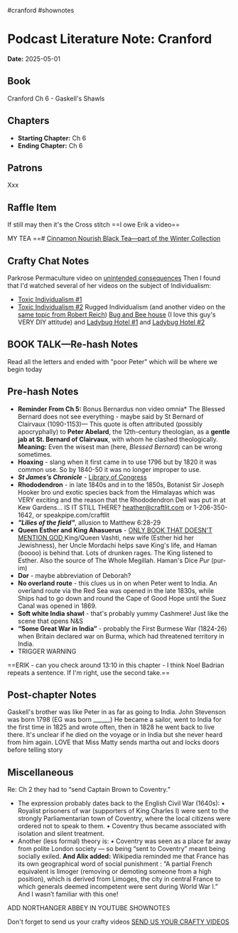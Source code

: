 #cranford #shownotes 

# Podcast Literature Note: Cranford

**Date:** 2025-05-01

## Book
Cranford Ch 6 - Gaskell's Shawls

## Chapters
- **Starting Chapter:** Ch 6
- **Ending Chapter:** Ch 6

## Patrons
Xxx

## Raffle Item
If still may then it's the Cross stitch ==I owe Erik a video==

MY TEA ==# [Cinnamon Nourish Black Tea—part of the Winter Collection](https://www.plumdeluxe.com/products/cinnamon-nourish-black-tea-vanilla-cinnamon?variant=41625358336137)

## Crafty Chat Notes
Parkrose Permaculture video on [unintended consequences](https://youtu.be/Z3VBP1XZtUo?si=ekU1sM2P-Bx8b7nC)
Then I found that I'd watched several of her videos on the subject of Individualism:
- [Toxic Individualism #1](https://youtu.be/tt3GwF7J-yc?si=sjOkDkWmEFLRVWf0)
- [Toxic Individualism #2](https://youtu.be/gyt59o9Etok?si=x3heRzFCUWoTqAaW&t=84)
Rugged Individualism (and another video on the [same topic from Robert Reich](https://youtu.be/0Rzn6GZxsF0?si=6zeQpEpbMgZNeF_g))
[Bug and Bee house](https://youtu.be/MouCp0sacFw?si=BG6CnfRgr7xSdSVu) (I love this guy's VERY DIY attitude) and [Ladybug Hotel #1](https://youtu.be/NQQFT2xgOvU?si=hvvkI0d2aZT18Vsi) and [Ladybug Hotel #2](https://youtu.be/y1rurWP8ydE?si=9NcVAsGWi7wmd9vm)

## BOOK TALK—Re-hash Notes
Read all the letters and ended with "poor Peter" which will be where we begin today

## Pre-hash Notes
- **Reminder From Ch 5:** Bonus Bernardus non video omnia* The Blessed Bernard does not see everything - maybe said by St Bernard of Clairvaux (1090-1153)— This quote is often attributed (possibly apocryphally) to **Peter Abelard**, the 12th-century theologian, as a **gentle jab at St. Bernard of Clairvaux**, with whom he clashed theologically.
	**Meaning:**
		Even the wisest man (here, _Blessed Bernard_) can be wrong sometimes.  
- **Hoaxing** - slang when it first came in to use 1796 but by 1820 it was common use. So by 1840-50 it was no longer improper to use.
- ***St James’s Chronicle*** - [Library of Congress](https://www.loc.gov/item/sn88088600/) 
- **Rhododendron** - in late 1840s and in to the 1850s, Botanist Sir Joseph Hooker bro und exotic species back from the Himalayas which was VERY exciting and the reason that the Rhododendron Dell was put in at Kew Gardens… IS IT STILL THERE? heather@craftlit.com or 1-206-350-1642, or speakpipe.com/craftlit
- ***"Lilies of the field"***, allusion to Matthew 6:28-29
- **Queen Esther and King Ahasuerus** - [ONLY BOOK THAT DOESN'T MENTION GOD ](https://youtu.be/JydNSlufRIs?si=E_LmB-PmPa6-qrqa) King/Queen Vashti, new wife (Esther hid her Jewishness), her Uncle Mordachi helps save King's life, and Haman (boooo) is behind that. Lots of drunken rages. The King listened to Esther. Also the source of The Whole Megillah. Haman's Dice *Pur* (pur-im)
- **Dor** - maybe abbreviation of Deborah?
- **No overland route** - this clues us in on when Peter went to India. An overland route via the Red Sea was opened in the late 1830s, while Ships had to go down and round the Cape of Good Hope until the Suez Canal was opened in 1869.
- **Soft white India shawl** - that's probably yummy Cashmere! Just like the scene that opens N&S
- **“Some Great War in India”** - probably the First Burmese War (1824-26) when Britain declared war on Burma, which had threatened territory in India.
- TRIGGER WARNING

==ERIK - can you check around 13:10 in this chapter - I think Noel Badrian repeats a sentence. If I'm right, use the second take.==
## Post-chapter Notes
Gaskell's brother was like Peter in as far as going to India. John Stevenson was born 1798 (EG was born ______) He became a sailor, went to India for the first time in 1825 and wrote often, then in 1828 he went back to live there. It's unclear if he died on the voyage or in India but she never heard from him again.
LOVE that Miss Matty sends martha out and locks doors before telling story

## Miscellaneous
Re: Ch 2 they had to “send Captain Brown to Coventry.”
- The expression probably dates back to the English Civil War (1640s):
    •    Royalist prisoners of war (supporters of King Charles I) were sent to the strongly Parliamentarian town of Coventry, where the local citizens were ordered not to speak to them.
    •    Coventry thus became associated with isolation and silent treatment.
- Another (less formal) theory is:
    •    Coventry was seen as a place far away from polite London society — so being “sent to Coventry” meant being socially exiled.
**And Alix added:**
Wikipedia reminded me that France has its own geographical word of social punishment :  “A partial French equivalent is limoger (removing or demoting someone from a high position), which is derived from Limoges, the city in central France to which generals deemed incompetent were sent during World War I.”
And
I wasn’t familiar with this one!

ADD NORTHANGER ABBEY IN YOUTUBE SHOWNOTES

Don't forget to send us your crafty videos  [SEND US YOUR CRAFTY VIDEOS](https://bit.ly/craftlit-be-crafty) 


